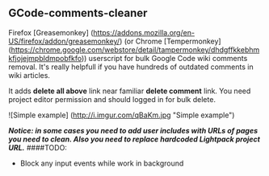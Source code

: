 GCode-comments-cleaner
---------------------

Firefox [Greasemonkey] (https://addons.mozilla.org/en-US/firefox/addon/greasemonkey/) (or Chrome [Tempermonkey] (https://chrome.google.com/webstore/detail/tampermonkey/dhdgffkkebhmkfjojejmpbldmpobfkfo)) userscript for bulk Google Code wiki comments removal. It's really helpfull if you have hundreds of outdated comments in wiki articles.

It adds **delete all above** link near familiar **delete comment** link. You need project editor permission and should logged in for bulk delete.

![Simple example] (http://i.imgur.com/qBaKm.jpg "Simple example")

**_Notice: in some cases you need to add user includes with URLs of pages you need to clean. Also you need to replace hardcoded Lightpack project URL._**
####TODO:

* Block any input events while work in background
